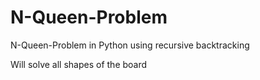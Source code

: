# N-Queen-Problem
N-Queen-Problem in Python using recursive backtracking

Will solve all shapes of the board
